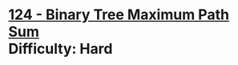 # [124 - Binary Tree Maximum Path Sum](https://leetcode.com/problems/binary-tree-maximum-path-sum/) </br> Difficulty: Hard